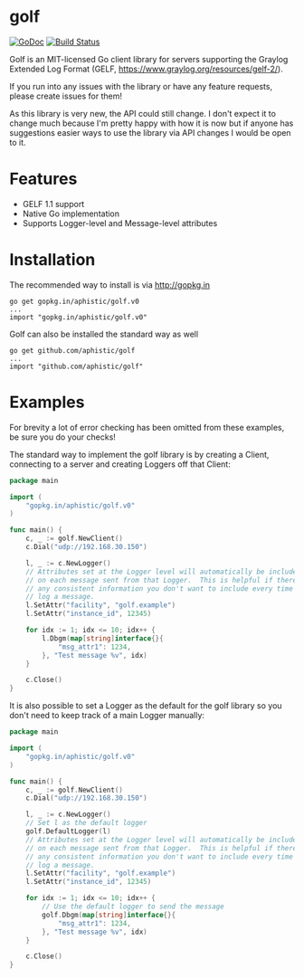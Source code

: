 golf
====

[![GoDoc](https://godoc.org/github.com/aphistic/golf?status.svg)](https://godoc.org/github.com/aphistic/golf)
[![Build Status](https://travis-ci.org/aphistic/golf.svg?branch=master)](https://travis-ci.org/aphistic/golf)

Golf is an MIT-licensed Go client library for servers supporting the Graylog
Extended Log Format (GELF, https://www.graylog.org/resources/gelf-2/).

If you run into any issues with the library or have any feature requests, please create issues for them!

As this library is very new, the API could still change.  I don't expect it to change much because I'm pretty happy with how it is now but if anyone has suggestions easier ways to use the library via API changes I would be open to it.

Features
========

* GELF 1.1 support
* Native Go implementation
* Supports Logger-level and Message-level attributes

Installation
============

The recommended way to install is via http://gopkg.in

    go get gopkg.in/aphistic/golf.v0
    ...
    import "gopkg.in/aphistic/golf.v0"

Golf can also be installed the standard way as well

    go get github.com/aphistic/golf
    ...
    import "github.com/aphistic/golf"

Examples
========

For brevity a lot of error checking has been omitted from these examples, be sure you do your checks!

The standard way to implement the golf library is by creating a Client, connecting to a server and creating Loggers off that Client:

```go
package main

import (
    "gopkg.in/aphistic/golf.v0"
)

func main() {
    c, _ := golf.NewClient()
    c.Dial("udp://192.168.30.150")

    l, _ := c.NewLogger()
    // Attributes set at the Logger level will automatically be included
    // on each message sent from that Logger.  This is helpful if there's
    // any consistent information you don't want to include every time you
    // log a message.
    l.SetAttr("facility", "golf.example")
    l.SetAttr("instance_id", 12345)

    for idx := 1; idx <= 10; idx++ {
        l.Dbgm(map[string]interface{}{
            "msg_attr1": 1234,
        }, "Test message %v", idx)
    }

    c.Close()
}
```

It is also possible to set a Logger as the default for the golf library so you don't need to keep track of a main Logger manually:

```go
package main

import (
    "gopkg.in/aphistic/golf.v0"
)

func main() {
    c, _ := golf.NewClient()
    c.Dial("udp://192.168.30.150")

    l, _ := c.NewLogger()
    // Set l as the default logger
    golf.DefaultLogger(l)
    // Attributes set at the Logger level will automatically be included
    // on each message sent from that Logger.  This is helpful if there's
    // any consistent information you don't want to include every time you
    // log a message.
    l.SetAttr("facility", "golf.example")
    l.SetAttr("instance_id", 12345)

    for idx := 1; idx <= 10; idx++ {
        // Use the default logger to send the message
        golf.Dbgm(map[string]interface{}{
            "msg_attr1": 1234,
        }, "Test message %v", idx)
    }

    c.Close()
}
```
